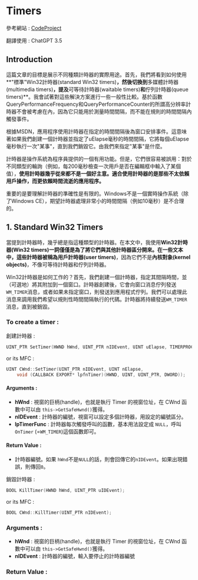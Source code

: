 # Timers

參考網站 : [CodeProject](https://www.codeproject.com/Articles/1236/Timers-Tutorial#QueueTimers)

翻譯使用 : ChatGPT 3.5



## Introduction

這篇文章的目標是展示不同種類計時器的實際用途。首先，我們將看到如何使用**"標準"Win32計時器(standard Win32 timers)**，然後切換到**多媒體計時器(multimedia timers)**，提及**可等待計時器(waitable timers)**和**佇列計時器(queue timers)**。我會試著對這些解決方案進行一些一般性比較。基於函數QueryPerformanceFrequency和QueryPerformanceCounter的所謂高分辨率計時器不會被考慮在內，因為它只能用於測量時間間隔，而不能在規則的時間間隔內觸發事件。

根據MSDN，應用程序使用計時器在指定的時間間隔後為窗口安排事件。這意味著如果我們創建一個計時器並指定了uElapse毫秒的時間間隔，它將每個uElapse毫秒執行一次"某事"，直到我們銷毀它。由我們來指定"某事"是什麼。

計時器是操作系統為程序員提供的一個有用功能。但是，它們很容易被誤用：對於不同類型的輪詢（例如，每200毫秒檢查一次用戶是否在編輯框中輸入了某個值），**使用計時器幾乎從來都不是一個好主意。適合使用計時器的是那些不太依賴用戶操作，而更依賴時間流逝的應用程序。**

重要的是要理解計時器的準確性是有限的。Windows不是一個實時操作系統（除了Windows CE），期望計時器處理非常小的時間間隔（例如10毫秒）是不合理的。



## 1. Standard Win32 Timers

當提到計時器時，幾乎總是指這種類型的計時器。在本文中，我使用**Win32計時器(Win32 timers)**一詞僅僅是為了將它們與其他計時器區分開來。在一些文本中，這些計時器被稱為**用戶計時器(user timers)**，因為它們不是**內核對象(kernel objects)**，不像可等待計時器和佇列計時器。

Win32計時器是如何工作的？首先，我們創建一個計時器，指定其間隔時間，並（可選地）將其附加到一個窗口。計時器創建後，它會向窗口消息佇列發送`WM_TIMER`消息，或者如果未指定窗口，則發送到應用程式佇列。我們可以處理此消息來調用我們希望以規則性時間間隔執行的代碼。計時器將持續發送`WM_TIMER`消息，直到被銷毀。



### To create a timer : 

創建計時器 : 

```c++
UINT_PTR SetTimer(HWND hWnd, UINT_PTR nIDEvent, UINT uElapse, TIMERPROC lpTimerFunc);
```

or its MFC : 
```c++
UINT CWnd::SetTimer(UINT_PTR nIDEvent, UINT nElapse, 
	void (CALLBACK EXPORT* lpfnTimer)(HWND, UINT, UINT_PTR, DWORD)); 
```

#### Arguments : 

- **hWnd** : 視窗的巨柄(handle)，也就是執行 Timer 的視窗位址，在 CWnd 函數中可以由 `this->GetSafeHwnd()`獲得。
- **nIDEvent** : 計時器的編號，視窗可以設定多個計時器，用設定的編號區分。
- **lpTimerFunc** : 計時器每次觸發呼叫的函數，基本用法設定成 `NULL`，呼叫 `OnTimer` (=`WM_TIMER`)這個函數即可。

#### Return Value : 

- 計時器編號。如果 `hWnd`不是`NULL`的話，則會回傳它的`nIDEvent`。如果出現錯誤，則傳回`0`。



銷毀計時器 : 

```c++
BOOL KillTimer(HWND hWnd, UINT_PTR uIDEvent);
```

or its MFC :
```c++
BOOL CWnd::KillTimer(UINT_PTR nIDEvent);
```

### Arguments : 

- **hWnd** : 視窗的巨柄(handle)，也就是執行 Timer 的視窗位址，在 CWnd 函數中可以由 `this->GetSafeHwnd()`獲得。
- **nIDEvent** : 計時器的編號，輸入要停止的計時器編號

### Return Value : 

